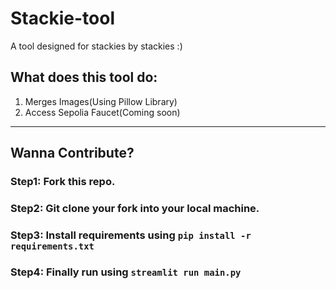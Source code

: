 # Stackie-tool
A tool designed for stackies by stackies :)

## What does this tool do:
1. Merges Images(Using Pillow Library)
2. Access Sepolia Faucet(Coming soon)

---
## Wanna Contribute?

### Step1: Fork this repo.

### Step2: Git clone your fork into your local machine.

### Step3: Install requirements using `pip install -r requirements.txt`

### Step4: Finally run using `streamlit run main.py`
